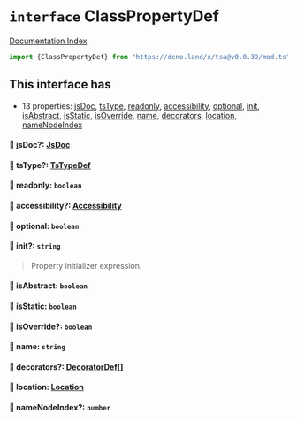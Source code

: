 # `interface` ClassPropertyDef

[Documentation Index](../README.md)

```ts
import {ClassPropertyDef} from "https://deno.land/x/tsa@v0.0.39/mod.ts"
```

## This interface has

- 13 properties:
[jsDoc](#-jsdoc-jsdoc),
[tsType](#-tstype-tstypedef),
[readonly](#-readonly-boolean),
[accessibility](#-accessibility-accessibility),
[optional](#-optional-boolean),
[init](#-init-string),
[isAbstract](#-isabstract-boolean),
[isStatic](#-isstatic-boolean),
[isOverride](#-isoverride-boolean),
[name](#-name-string),
[decorators](#-decorators-decoratordef),
[location](#-location-location),
[nameNodeIndex](#-namenodeindex-number)


#### 📄 jsDoc?: [JsDoc](../interface.JsDoc/README.md)



#### 📄 tsType?: [TsTypeDef](../type.TsTypeDef/README.md)



#### 📄 readonly: `boolean`



#### 📄 accessibility?: [Accessibility](../type.Accessibility/README.md)



#### 📄 optional: `boolean`



#### 📄 init?: `string`

> Property initializer expression.



#### 📄 isAbstract: `boolean`



#### 📄 isStatic: `boolean`



#### 📄 isOverride?: `boolean`



#### 📄 name: `string`



#### 📄 decorators?: [DecoratorDef](../interface.DecoratorDef/README.md)\[]



#### 📄 location: [Location](../interface.Location/README.md)



#### 📄 nameNodeIndex?: `number`



